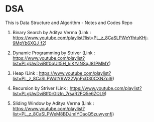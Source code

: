 # DSA
This is Data Structure and Algorithm - Notes and Codes Repo

1. Binary Search by Aditya Verma (Link : https://www.youtube.com/playlist?list=PL_z_8CaSLPWeYfhtuKHj-9MpYb6XQJ_f2)

2. Dynamic Programming by Striver (Link : https://www.youtube.com/playlist?list=PLgUwDviBIf0qUlt5H_kiKYaNSqJ81PMMY)

3. Heap (Link : https://www.youtube.com/playlist?list=PL_z_8CaSLPWdtY9W22VjnPxG30CXNZpI9)

3. Recursion by Striver (Link : https://www.youtube.com/playlist?list=PLgUwDviBIf0rGlzIn_7rsaR2FQ5e6ZOL9)

4. Sliding Window by Aditya Verma (Link : https://www.youtube.com/playlist?list=PL_z_8CaSLPWeM8BDJmIYDaoQ5zuwyxnfj)